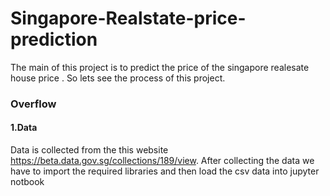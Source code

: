 # Singapore-Realstate-price-prediction 

The main of this project is to predict the price of the singapore realesate house price . So lets see the process of this project.
### Overflow
#### 1.Data 
Data is collected from the this website https://beta.data.gov.sg/collections/189/view.
After collecting the data we have to import the required libraries and then load the csv data into jupyter notbook


